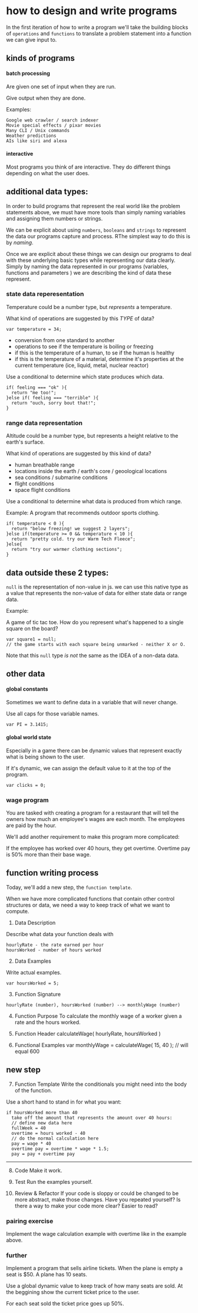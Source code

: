 # how to design and write programs

In the first iteration of how to write a program we'll take the building blocks of `operations` and `functions` to translate a problem statement into a function we can give input to.

## kinds of programs

#### batch processing
Are given one set of input when they are run.

Give output when they are done.

Examples:
```
Google web crawler / search indexer
Movie special effects / pixar movies
Many CLI / Unix commands
Weather predictions
AIs like siri and alexa
```

#### interactive
Most programs you think of are interactive. They do different things depending on what the user does.

## additional data types:
In order to build programs that represent the real world like the problem statements above, we must have more tools than simply naming variables and assigning them numbers or strings.

We can be explicit about using `numbers`, `booleans` and `strings` to represent the data our programs capture and process. RThe simplest way to do this is by *naming*.

Once we are explicit about these things we can design our programs to deal with these underlying basic types while representing our data clearly. Simply by naming the data represented in our programs (variables, functions and parameters ) we are describing the kind of data these represent.


### state data reperesentation

Temperature could be a number type, but *represents* a temperature.

What kind of operations are suggested by this *TYPE* of data?

```
var temperature = 34;
```

- conversion from one standard to another
- operations to see if the temperature is boiling or freezing
- if this is the temperature of a human, to se if the human is healthy
- if this is the temperature of a material, determine it's properties at the current temperature (ice, liquid, metal, nuclear reactor)

Use a conditional to determine which state produces which data.

```
if( feeling === "ok" ){
  return "me too!";
}else if( feeling === "terrible" ){
  return "ouch, sorry bout that!";
}
```

### range data representation

Altitude could be a number type, but represents a height relative to the earth's surface.

What kind of operations are suggested by this kind of data?

- human breathable range
- locations inside the earth / earth's core / geoological locations
- sea conditions / submarine conditions
- flight conditions
- space flight conditions

Use a conditional to determine what data is produced from which range.

Example:
A program that recommends outdoor sports clothing.
```
if( temperature < 0 ){
  return "below freezing! we suggest 2 layers";
}else if(temperature >= 0 && temperature < 10 ){
  return "pretty cold. try our Warm Tech Fleece";
}else{
  return "try our warmer clothing sections";
}
```

## data outside these 2 types:
`null` is the representation of non-value in js. we can use this native type as a value that represents the non-value of data for either state data or range data.

Example:

A game of tic tac toe. How do you represent what's happened to a single square on the board?
```
var square1 = null;
// the game starts with each square being unmarked - neither X or O.
```

Note that this `null` type *is not* the same as the IDEA of a non-data data.

## other data

#### global constants
Sometimes we want to define data in a variable that will never change.

Use all caps for those variable names.

```
var PI = 3.1415;
```

#### global world state
Especially in a game there can be dynamic values that represent exactly what is being shown to the user.

If it's dynamic, we can assign the default value to it at the top of the program.

```
var clicks = 0;
```

### wage program

You are tasked with creating a program for a restaurant that will tell the owners how much an employee's wages are each month. The employees are paid by the hour.

We'll add another requirement to make this program more complicated:

If the employee has worked over 40 hours, they get overtime. Overtime pay is 50% more than their base wage.

## function writing process

Today, we'll add a new step, the `function template`.

When we have more complicated functions that contain other control structures or data, we need a way to keep track of what we want to compute.


1. Data Description

Describe what data your function deals with

```
hourlyRate - the rate earned per hour
hoursWorked - number of hours worked
```

2. Data Examples

Write actual examples.
```
var hoursWorked = 5;
```

3. Function Signature
```
hourlyRate (number), hoursWorked (number) --> monthlyWage (number)
```

4. Function Purpose
To calculate the monthly wage of a worker given a rate and the hours worked.

5. Function Header
calculateWage( hourlyRate, hoursWorked )

6. Functional Examples
var monthlyWage = calculateWage( 15, 40 ); // will equal 600

## new step

7. Function Template
Write the conditionals you might need into the body of the function.

Use a short hand to stand in for what you want:

```
if hoursWorked more than 40
  take off the amount that represents the amount over 40 hours:
  // define new data here
  fullWeek = 40
  overtime = hours worked - 40
  // do the normal calculation here
  pay = wage * 40
  overtime pay = overtime * wage * 1.5;
  pay = pay + overtime pay
```

<hr/>

8. Code
Make it work.

9. Test
Run the examples yourself.

10. Review & Refactor
If your code is sloppy or could be changed to be more abstract, make those changes. Have you repeated yourself? Is there a way to make your code more clear? Easier to read?


### pairing exercise
Implement the wage calculation example with overtime like in the example above.

### further
Implement a program that sells airline tickets. When the plane is empty a seat is $50. A plane has 10 seats.

Use a global dynamic value to keep track of how many seats are sold. At the beggining show the current ticket price to the user.

For each seat sold the ticket price goes up 50%.

